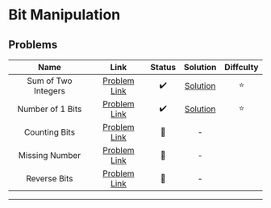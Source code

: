 # Bit Manipulation

## Problems

| Name | Link | Status | Solution | Diffculty |
|:-:|:-:|:-:|:-:|:-:|
| Sum of Two Integers | [Problem Link](https://leetcode.com/problems/sum-of-two-integers/) |  :heavy_check_mark: | [Solution](./sum-of-two-integers.md) | :star: |
| Number of 1 Bits | [Problem Link](https://leetcode.com/problems/number-of-1-bits/) |   :heavy_check_mark: | [Solution](./number-of-1-bits.md) | :star: |
| Counting Bits | [Problem Link](https://leetcode.com/problems/counting-bits/) |  :red_circle: | - |
| Missing Number | [Problem Link](https://leetcode.com/problems/missing-number/) |  :red_circle: | - |
| Reverse Bits | [Problem Link](https://leetcode.com/problems/reverse-bits/) |  :red_circle: | - |

---
